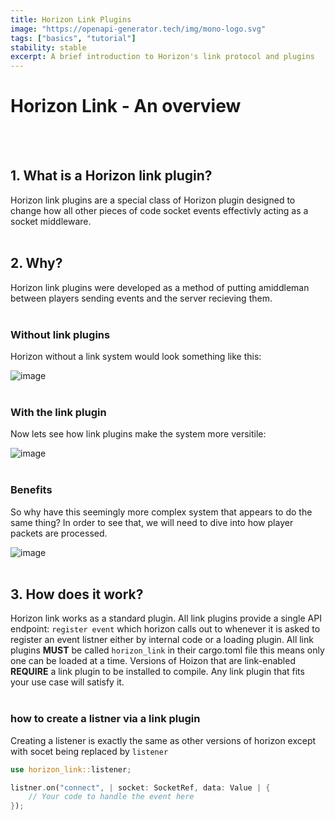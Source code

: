 ```yaml
---
title: Horizon Link Plugins
image: "https://openapi-generator.tech/img/mono-logo.svg"
tags: ["basics", "tutorial"]
stability: stable
excerpt: A brief introduction to Horizon's link protocol and plugins
---
```


# Horizon Link - An overview
<br></br>

## 1. What is a Horizon link plugin? 
Horizon link plugins are a special class of Horizon plugin designed to change how all other pieces of code socket events effectivly acting as a socket middleware.
<br></br>

## 2. Why?
Horizon link plugins were developed as a method of putting amiddleman between players sending events and the server recieving them.
<br></br>

### Without link plugins
Horizon without a link system would look something like this:
    
![image](/docs/media/horizon-link/without-link-plugin.png)
<br></br>

### With the link plugin

Now lets see how link plugins make the system more versitile:

![image](/docs/media/horizon-link/with-link-plugin.png)
<br></br>

### Benefits

So why have this seemingly more complex system that appears to do the same thing? In order to see that, we will need to dive into how player packets are processed.

![image](/docs/media/horizon-link/full-link-protocol.png)
<br></br>

## 3. How does it work?

Horizon link works as a standard plugin. All link plugins provide a single API endpoint: ``register event`` which horizon calls out to whenever it is asked to register an event listner either by internal code or a loading plugin. All link plugins **MUST** be called ``horizon_link`` in their cargo.toml file this means only one can be loaded at a time. Versions of Hoizon that are link-enabled **REQUIRE** a link plugin to be installed to compile. Any link plugin that fits your use case will satisfy it.
<br></br>

### how to create a listner via a link plugin
Creating a listener is exactly the same as other versions of horizon except with socet being replaced by ``listener``

```rust
use horizon_link::listener;

listner.on("connect", | socket: SocketRef, data: Value | {
    // Your code to handle the event here
});
```